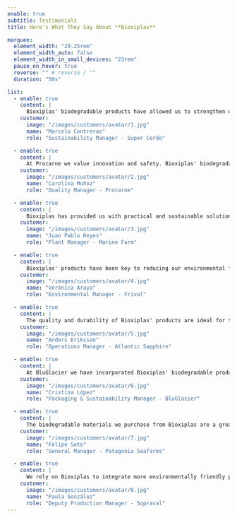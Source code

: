 ```yaml
---
enable: true
subtitle: Testimonials
title: Here's What They Say About **Bioxiplas**

marquee:
  element_width: "29.25rem"
  element_width_auto: false
  element_width_in_small_devices: "23rem"
  pause_on_hover: true
  reverse: "" # reverse / ""
  duration: "50s"

list:
  - enable: true
    content: |
      Bioxiplas' biodegradable products have allowed us to strengthen our commitment to sustainability across all production areas.
    customer:
      image: "/images/customers/avatar/1.jpg"
      name: "Marcelo Contreras"
      role: "Sustainability Manager - Super Cerdo"

  - enable: true
    content: |
      At Procarne we value innovation and safety. Bioxiplas' biodegradable protective equipment meets the highest standards of the meat industry.
    customer:
      image: "/images/customers/avatar/2.jpg"
      name: "Carolina Muñoz"
      role: "Quality Manager - Procarne"

  - enable: true
    content: |
      Bioxiplas has provided us with practical and sustainable solutions for our operations in cultivation and processing plants.
    customer:
      image: "/images/customers/avatar/3.jpg"
      name: "Juan Pablo Reyes"
      role: "Plant Manager - Marine Farm"

  - enable: true
    content: |
      Bioxiplas' products have been key to reducing our environmental footprint in packaging and transportation processes.
    customer:
      image: "/images/customers/avatar/4.jpg"
      name: "Verónica Araya"
      role: "Environmental Manager - Frival"

  - enable: true
    content: |
      The quality and durability of Bioxiplas' products are ideal for the salmon industry. An excellent alternative to advance our sustainability goals.
    customer:
      image: "/images/customers/avatar/5.jpg"
      name: "Anders Eriksson"
      role: "Operations Manager - Atlantic Sapphire"

  - enable: true
    content: |
      At BluGlacier we have incorporated Bioxiplas' biodegradable products as an integral part of our sustainable packaging strategy.
    customer:
      image: "/images/customers/avatar/6.jpg"
      name: "Cristina López"
      role: "Packaging & Sustainability Manager - BluGlacier"

  - enable: true
    content: |
      The biodegradable materials we purchase from Bioxiplas are a great contribution to our operations and reinforce our commitment to environmental responsibility.
    customer:
      image: "/images/customers/avatar/7.jpg"
      name: "Felipe Soto"
      role: "General Manager - Patagonia Seafarms"

  - enable: true
    content: |
      We rely on Bioxiplas to integrate more environmentally friendly products into our poultry production lines.
    customer:
      image: "/images/customers/avatar/8.jpg"
      name: "Paula González"
      role: "Deputy Production Manager - Sopraval"
---
```


